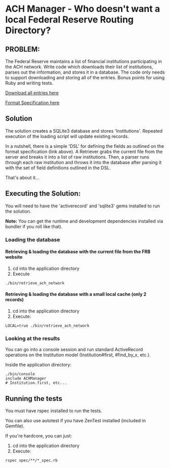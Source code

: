 # ACH Manager - Who doesn't want a local Federal Reserve Routing Directory?

## PROBLEM:

The Federal Reserve maintains a list of financial institutions
participating in the ACH network.  Write code which downloads
their list of institutions, parses out the information, and
stores it in a database.  The code only needs to support
downloading and storing all of the entries.  Bonus points
for using Ruby and writing tests.

[Download all entries here](http://www.fededirectory.frb.org/FedACHdir.txt)

[Format Specification here](http://www.fededirectory.frb.org/format_ACH.cfm)

## Solution

The solution creates a SQLite3 database and stores 'Institutions'. Repeated
execution of the loading script will update existing records.

In a nutshell, there is a simple 'DSL' for defining the fields as outlined on the
format specification (link above). A Retriever grabs the current file from the
server and breaks it into a list of raw institutions. Then, a parser runs through
each raw institution and throws it into the database after parsing it with the set
of field definitions outlined in the DSL.

That's about it...

## Executing the Solution:

You will need to have the 'activerecord' and 'sqlite3' gems installed
to run the solution.

**Note:** You can get the runtime and development dependencies installed via
bundler if you roll like that).

### Loading the database

#### Retrieving & loading the database with the current file from the FRB website

1. cd into the application directory
2. Execute

```
./bin/retrieve_ach_network
```


#### Retrieving & loading the database with a small local cache (only 2 records)

1. cd into the application directory
2. Execute:

```
LOCAL=true ./bin/retrieve_ach_network
```


### Looking at the results

You can go into a console session and run standard ActiveRecord operations
on the Institution model (Institution#first, #find_by_x, etc.).

Inside the application directory:

```
./bin/console
include ACHManager
# Institution.first, etc...
```

## Running the tests

You must have rspec installed to run the tests.

You can also use autotest if you have ZenTest installed (included in Gemfile).

If you're hardcore, you can just:

1. cd into the application directory
2. Execute:

```
rspec spec/**/*_spec.rb
```

